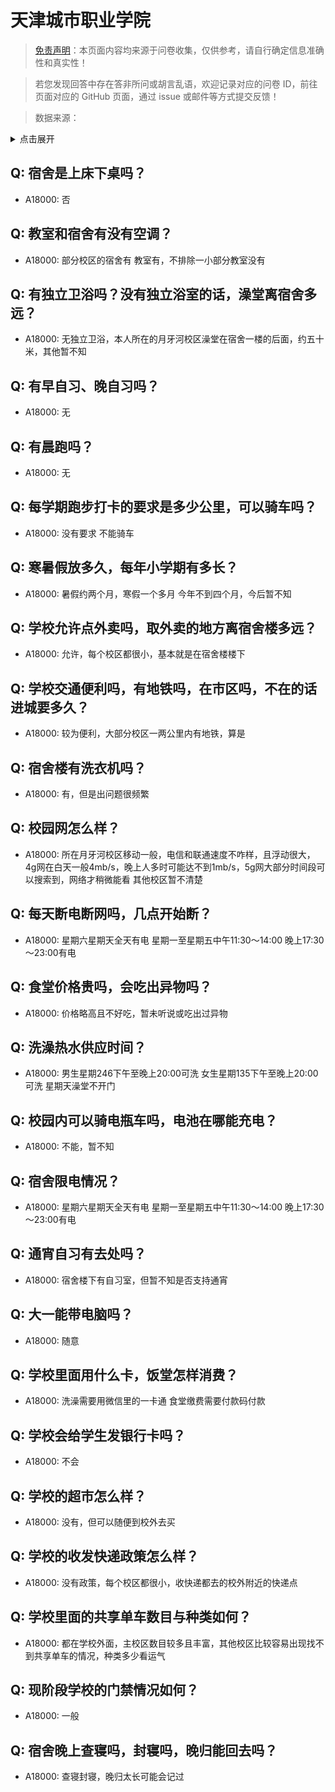 # 天津城市职业学院

> [免责声明](https://colleges.chat/#_3)：本页面内容均来源于问卷收集，仅供参考，请自行确定信息准确性和真实性！

> 若您发现回答中存在答非所问或胡言乱语，欢迎记录对应的问卷 ID，前往页面对应的 GitHub 页面，通过 issue 或邮件等方式提交反馈！

> 数据来源：

<details><summary>点击展开</summary>
<ul>
<li>A18000: 匿名 (2023 年 06 月)</li>
</ul>
</details>

## Q: 宿舍是上床下桌吗？

- A18000: 否

## Q: 教室和宿舍有没有空调？

- A18000: 部分校区的宿舍有
教室有，不排除一小部分教室没有

## Q: 有独立卫浴吗？没有独立浴室的话，澡堂离宿舍多远？

- A18000: 无独立卫浴，本人所在的月牙河校区澡堂在宿舍一楼的后面，约五十米，其他暂不知

## Q: 有早自习、晚自习吗？

- A18000: 无

## Q: 有晨跑吗？

- A18000: 无

## Q: 每学期跑步打卡的要求是多少公里，可以骑车吗？

- A18000: 没有要求
不能骑车

## Q: 寒暑假放多久，每年小学期有多长？

- A18000: 暑假约两个月，寒假一个多月
今年不到四个月，今后暂不知

## Q: 学校允许点外卖吗，取外卖的地方离宿舍楼多远？

- A18000: 允许，每个校区都很小，基本就是在宿舍楼楼下

## Q: 学校交通便利吗，有地铁吗，在市区吗，不在的话进城要多久？

- A18000: 较为便利，大部分校区一两公里内有地铁，算是

## Q: 宿舍楼有洗衣机吗？

- A18000: 有，但是出问题很频繁

## Q: 校园网怎么样？

- A18000: 所在月牙河校区移动一般，电信和联通速度不咋样，且浮动很大，4g网在白天一般4mb/s，晚上人多时可能达不到1mb/s，5g网大部分时间段可以搜索到，网络才稍微能看
其他校区暂不清楚

## Q: 每天断电断网吗，几点开始断？

- A18000: 星期六星期天全天有电
星期一至星期五中午11:30～14:00
                           晚上17:30～23:00有电

## Q: 食堂价格贵吗，会吃出异物吗？

- A18000: 价格略高且不好吃，暂未听说或吃出过异物

## Q: 洗澡热水供应时间？

- A18000: 男生星期246下午至晚上20:00可洗
女生星期135下午至晚上20:00可洗
星期天澡堂不开门

## Q: 校园内可以骑电瓶车吗，电池在哪能充电？

- A18000: 不能，暂不知

## Q: 宿舍限电情况？

- A18000: 星期六星期天全天有电
星期一至星期五中午11:30～14:00
                           晚上17:30～23:00有电

## Q: 通宵自习有去处吗？

- A18000: 宿舍楼下有自习室，但暂不知是否支持通宵

## Q: 大一能带电脑吗？

- A18000: 随意

## Q: 学校里面用什么卡，饭堂怎样消费？

- A18000: 洗澡需要用微信里的一卡通
食堂缴费需要付款码付款

## Q: 学校会给学生发银行卡吗？

- A18000: 不会

## Q: 学校的超市怎么样？

- A18000: 没有，但可以随便到校外去买

## Q: 学校的收发快递政策怎么样？

- A18000: 没有政策，每个校区都很小，收快递都去的校外附近的快递点

## Q: 学校里面的共享单车数目与种类如何？

- A18000: 都在学校外面，主校区数目较多且丰富，其他校区比较容易出现找不到共享单车的情况，种类多少看运气

## Q: 现阶段学校的门禁情况如何？

- A18000: 一般

## Q: 宿舍晚上查寝吗，封寝吗，晚归能回去吗？

- A18000: 查寝封寝，晚归太长可能会记过

